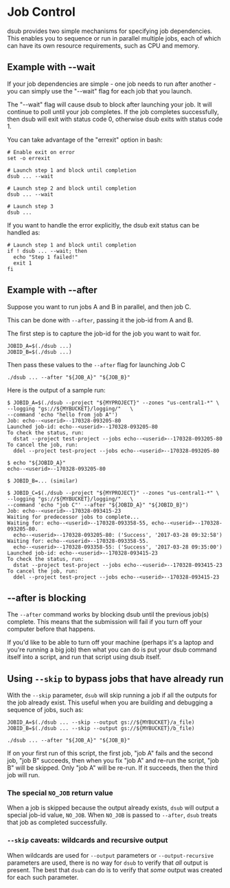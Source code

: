 # Job Control

dsub provides two simple mechanisms for specifying job dependencies. This
enables you to sequence or run in parallel multiple jobs, each of which can have
its own resource requirements, such as CPU and memory.

## Example with --wait

If your job dependencies are simple - one job needs to run after another - you
can simply use the "--wait" flag for each job that you launch.

The "--wait" flag will cause dsub to block after launching your job. It will
continue to poll until your job completes. If the job completes successfully,
then dsub will exit with status code 0, otherwise dsub exits with status code 1.

You can take advantage of the "errexit" option in bash:

```
# Enable exit on error
set -o errexit

# Launch step 1 and block until completion
dsub ... --wait

# Launch step 2 and block until completion
dsub ... --wait

# Launch step 3
dsub ...
```

If you want to handle the error explicitly, the dsub exit status can be handled as:

```
# Launch step 1 and block until completion
if ! dsub ... --wait; then
  echo "Step 1 failed!"
  exit 1
fi
```

## Example with --after

Suppose you want to run jobs A and B in parallel, and then job C.

This can be done with `--after`, passing it the job-id from A and B.

The first step is to capture the job-id for the job you want to wait for.

```
JOBID_A=$(./dsub ...)
JOBID_B=$(./dsub ...)
```

Then pass these values to the `--after` flag for launching Job C

```
./dsub ... --after "${JOB_A}" "${JOB_B}"
```

Here is the output of a sample run:

```
$ JOBID_A=$(./dsub --project "${MYPROJECT}" --zones "us-central1-*" \
--logging "gs://${MYBUCKET}/logging/"   \
--command 'echo "hello from job A"')
Job: echo--<userid>--170328-093205-80
Launched job-id: echo--<userid>--170328-093205-80
To check the status, run:
  dstat --project test-project --jobs echo--<userid>--170328-093205-80
To cancel the job, run:
  ddel --project test-project --jobs echo--<userid>--170328-093205-80

$ echo "${JOBID_A}"
echo--<userid>--170328-093205-80

$ JOBID_B=... (similar)

$ JOBID_C=$(./dsub --project "${MYPROJECT}" --zones "us-central1-*" \
--logging "gs://${MYBUCKET}/logging/"   \
--command 'echo "job C"' --after "${JOBID_A}" "${JOBID_B}")
Job: echo--<userid>--170328-093415-23
Waiting for predecessor jobs to complete...
Waiting for: echo--<userid>--170328-093358-55, echo--<userid>--170328-093205-80.
  echo--<userid>--170328-093205-80: ('Success', '2017-03-28 09:32:58')
Waiting for: echo--<userid>--170328-093358-55.
  echo--<userid>--170328-093358-55: ('Success', '2017-03-28 09:35:00')
Launched job-id: echo--<userid>--170328-093415-23
To check the status, run:
  dstat --project test-project --jobs echo--<userid>--170328-093415-23
To cancel the job, run:
  ddel --project test-project --jobs echo--<userid>--170328-093415-23
```

## --after is blocking

The `--after` command works by blocking dsub until the previous job(s) complete. This means
that the submission will fail if you turn off your computer before that happens.

If you'd like to be able to turn off your machine (perhaps it's a laptop and you're running
a big job) then what you can do is put your dsub command itself into a script,
and run that script using dsub itself.

## Using `--skip` to bypass jobs that have already run

With the `--skip` parameter, `dsub` will skip running a job if all the outputs
for the job already exist. This useful when you are building and debugging a
sequence of jobs, such as:

```
JOBID_A=$(./dsub ... --skip --output gs://${MYBUCKET}/a_file)
JOBID_B=$(./dsub ... --skip --output gs://${MYBUCKET}/b_file)

./dsub ... --after "${JOB_A}" "${JOB_B}"
```

If on your first run of this script, the first job, "job A" fails and the second
job, "job B" succeeds, then when you fix "job A" and re-run the script, "job B"
will be skipped. Only "job A" will be re-run. If it succeeds, then the third job
will run.

### The special `NO_JOB`  return value

When a job is skipped because the output already exists, `dsub` will output a
special job-id value, `NO_JOB`. When `NO_JOB` is passed to `--after`, `dsub`
treats that job as completed successfully.

### `--skip` caveats: wildcards and recursive output

When wildcards are used for `--output` parameters or `--output-recursive`
parameters are used, there is no way for `dsub` to verify that *all* output is
present. The best that `dsub` can do is to verify that *some* output was created
for each such parameter.
